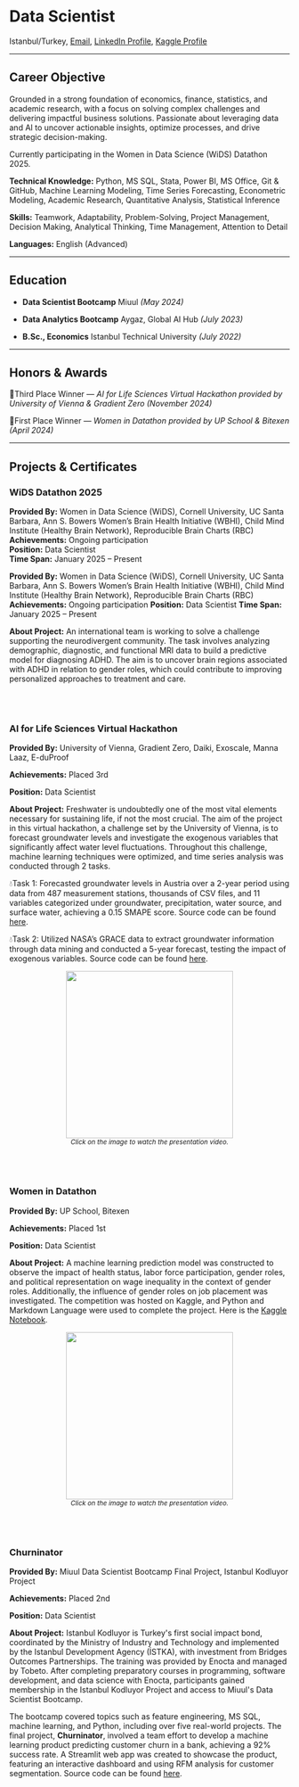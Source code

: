 Data Scientist
================================
Istanbul/Turkey, [Email](mailto:gizemoge2@gmail.com), [LinkedIn Profile], [Kaggle Profile]  

  [LinkedIn Profile]: https://www.linkedin.com/in/gizemoge/  
  [Kaggle Profile]: https://www.kaggle.com/gizemoge  

---

Career Objective
-------------------------
Grounded in a strong foundation of economics, finance, statistics, and academic research, with a focus on solving complex challenges and delivering impactful business solutions. Passionate about leveraging data and AI to uncover actionable insights, optimize processes, and drive strategic decision-making.

Currently participating in the Women in Data Science (WiDS) Datathon 2025.

**Technical Knowledge:** Python, MS SQL, Stata, Power BI, MS Office, Git & GitHub, Machine Learning Modeling,
Time Series Forecasting, Econometric Modeling, Academic Research, Quantitative Analysis, Statistical Inference

**Skills:** Teamwork, Adaptability, Problem-Solving, Project Management, Decision Making, Analytical Thinking, Time Management, Attention to Detail

**Languages:** English (Advanced)

---

Education
-------------------------
- **Data Scientist Bootcamp** Miuul *(May 2024)*
  
- **Data Analytics Bootcamp** Aygaz, Global AI Hub *(July 2023)* 

- **B.Sc., Economics**
  Istanbul Technical University *(July 2022)*  

---

Honors & Awards
-------------------------
🥉Third Place Winner — *AI for Life Sciences Virtual Hackathon provided by University of Vienna & Gradient Zero (November 2024)*

🥇First Place Winner — *Women in Datathon provided by UP School & Bitexen (April 2024)*

---

Projects & Certificates
-------------------------
### WiDS Datathon 2025
**Provided By:** Women in Data Science (WiDS), Cornell University, UC Santa Barbara, Ann S. Bowers Women’s Brain Health Initiative (WBHI), Child Mind Institute (Healthy Brain Network), Reproducible Brain Charts (RBC)<br>
**Achievements:** Ongoing participation<br>
**Position:** Data Scientist<br>
**Time Span:** January 2025 – Present

**Provided By:** Women in Data Science (WiDS), Cornell University, UC Santa Barbara, Ann S. Bowers Women’s Brain Health Initiative (WBHI), Child Mind Institute (Healthy Brain Network), Reproducible Brain Charts (RBC)
**Achievements:** Ongoing participation
**Position:** Data Scientist
**Time Span:** January 2025 – Present

**About Project:** An international team is working to solve a challenge supporting the neurodivergent community. The task involves analyzing demographic, diagnostic, and functional MRI data to build a predictive model for diagnosing ADHD. The aim is to uncover brain regions associated with ADHD in relation to gender roles, which could contribute to improving personalized approaches to treatment and care.


<br><br/>
### AI for Life Sciences Virtual Hackathon
**Provided By:** University of Vienna, Gradient Zero, Daiki, Exoscale, Manna Laaz, E-duProof

**Achievements:** Placed 3rd

**Position:** Data Scientist

**About Project:** Freshwater is undoubtedly one of the most vital elements necessary for sustaining life, if not the most crucial. The aim of the project in this virtual hackathon, a challenge set by the University of Vienna, is to forecast groundwater levels and investigate the exogenous variables that significantly affect water level fluctuations. Throughout this challenge, machine learning techniques were optimized, and time series analysis was conducted through 2 tasks.

💧Task 1: Forecasted groundwater levels in Austria over a 2-year period using data from 487 measurement stations, thousands of CSV files, and 11 variables categorized under groundwater, precipitation, water source, and surface water, achieving a 0.15 SMAPE score. Source code can be found [here](https://github.com/gizemoge/AI_4_Life_Sciences_Hackathon2_Task1).


💧Task 2: Utilized NASA’s GRACE data to extract groundwater information through data mining and conducted a 5-year forecast, testing the impact of exogenous variables. Source code can be found [here](https://github.com/dilaracankaya/AI_4_Life_Sciences_Hackathon2_Task2).

<div align="center">
    <a href="https://www.youtube.com/watch?v=UTqxLyytgKM">
        <img src="https://img.youtube.com/vi/UTqxLyytgKM/0.jpg" width="300">
    </a>
    <br>
    <small><em>Click on the image to watch the presentation video.</em></small>
</div>

<br><br/>
### Women in Datathon
**Provided By:** UP School, Bitexen

**Achievements:** Placed 1st

**Position:** Data Scientist

**About Project:** A machine learning prediction model was constructed to observe the impact of health status, labor force participation, gender roles, and political representation on wage inequality in the context of gender roles. Additionally, the influence of gender roles on job placement was investigated. The competition was hosted on Kaggle, and Python and Markdown Language were used to complete the project. Here is the [Kaggle Notebook](https://www.kaggle.com/code/edacelikeloglu/1st-place-upschoolxbitexen-datathon-mar24).

<div align="center">
    <a href="https://www.youtube.com/watch?v=c_L3OH6Hng4">
        <img src="https://img.youtube.com/vi/c_L3OH6Hng4/0.jpg" width="300">
    </a>
    <br>
    <small><em>Click on the image to watch the presentation video.</em></small>
</div>


<br><br/>
### Churninator
**Provided By:** Miuul Data Scientist Bootcamp Final Project, Istanbul Kodluyor Project

**Achievements:** Placed 2nd

**Position:** Data Scientist

**About Project:** Istanbul Kodluyor is Turkey's first social impact bond, coordinated by the Ministry of Industry and Technology and implemented by the Istanbul Development Agency (İSTKA), with investment from Bridges Outcomes Partnerships. The training was provided by Enocta and managed by Tobeto. After completing preparatory courses in programming, software development, and data science with Enocta, participants gained membership in the Istanbul Kodluyor Project and access to Miuul's Data Scientist Bootcamp.

The bootcamp covered topics such as feature engineering, MS SQL, machine learning, and Python, including over five real-world projects. The final project, **Churninator**, involved a team effort to develop a machine learning product predicting customer churn in a bank, achieving a 92% success rate. A Streamlit web app was created to showcase the product, featuring an interactive dashboard and using RFM analysis for customer segmentation. Source code can be found [here](https://github.com/EdaCelikeloglu/Churninator).

